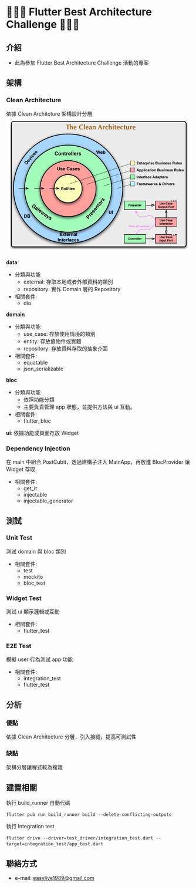 # 📢📢📢 Flutter Best Architecture Challenge 📢📢📢
## 介紹
- 此為參加 Flutter Best Architecture Challenge 活動的專案

## 架構
### Clean Architecture
依據 Clean Architcture 架構設計分層
![image](https://github.com/easylive1989/BestArchitectureChallenge/blob/main/images/CleanArchitecture.jpeg)

**data**
- 分類與功能
   - external: 存取本地或者外部資料的類別
   - repository: 實作 Domain 層的 Repository
- 相關套件:
   - dio

**domain**
- 分類與功能
   - use_case: 存放使用情境的類別
   - entity: 存放值物件或實體
   - repository: 存放資料存取的抽象介面
- 相關套件: 
   - equatable
   - json_serializable

**bloc**
- 分類與功能
   - 依照功能分類 
   - 主要負責管理 app 狀態，並提供方法與 ui 互動。
- 相關套件:
   - flutter_bloc

**ui**: 依據功能或頁面存放 Widget
### Dependency Injection
在 main 中組合 PostCubit，透過建構子注入 MainApp，再放進 BlocProvider 讓 Widget 存取
- 相關套件:
   - get_it
   - injectable
   - injectable_generator
## 測試
### Unit Test
測試 domain 與 bloc 類別
- 相關套件:
   - test
   - mockito
   - bloc_test

### Widget Test
測試 ui 顯示邏輯或互動
- 相關套件:
   - flutter_test

### E2E Test
模擬 user 行為測試 app 功能
- 相關套件:
   - integration_test
   - flutter_test

## 分析
### 優點
依據 Clean Architecture 分層，引入接縫，提高可測試性
### 缺點
架構分層讓程式較為複雜

## 建置相關
執行 build_runner 自動代碼
```
flutter pub run build_runner build --delete-conflicting-outputs 
```

執行 Integration test
```
flutter drive --driver=test_driver/integration_test.dart --target=integration_test/app_test.dart
```

## 聯絡方式
- e-mail: easylive1989@gmail.com
